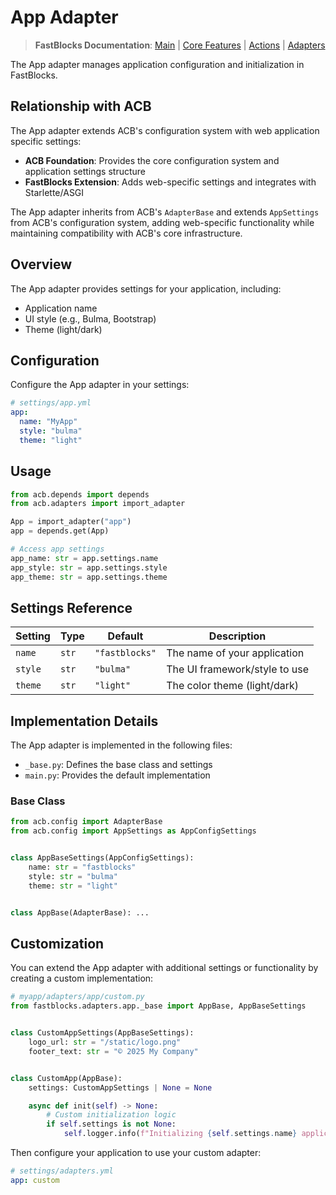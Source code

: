 # App Adapter

> **FastBlocks Documentation**: [Main](../../../README.md) | [Core Features](../../README.md) | [Actions](../../actions/README.md) | [Adapters](../README.md)

The App adapter manages application configuration and initialization in FastBlocks.

## Relationship with ACB

The App adapter extends ACB's configuration system with web application specific settings:

- **ACB Foundation**: Provides the core configuration system and application settings structure
- **FastBlocks Extension**: Adds web-specific settings and integrates with Starlette/ASGI

The App adapter inherits from ACB's `AdapterBase` and extends `AppSettings` from ACB's configuration system, adding web-specific functionality while maintaining compatibility with ACB's core infrastructure.

## Overview

The App adapter provides settings for your application, including:

- Application name
- UI style (e.g., Bulma, Bootstrap)
- Theme (light/dark)

## Configuration

Configure the App adapter in your settings:

```yaml
# settings/app.yml
app:
  name: "MyApp"
  style: "bulma"
  theme: "light"
```

## Usage

```python
from acb.depends import depends
from acb.adapters import import_adapter

App = import_adapter("app")
app = depends.get(App)

# Access app settings
app_name: str = app.settings.name
app_style: str = app.settings.style
app_theme: str = app.settings.theme
```

## Settings Reference

| Setting | Type | Default | Description |
|---------|------|---------|-------------|
| `name` | `str` | `"fastblocks"` | The name of your application |
| `style` | `str` | `"bulma"` | The UI framework/style to use |
| `theme` | `str` | `"light"` | The color theme (light/dark) |

## Implementation Details

The App adapter is implemented in the following files:

- `_base.py`: Defines the base class and settings
- `main.py`: Provides the default implementation

### Base Class

```python
from acb.config import AdapterBase
from acb.config import AppSettings as AppConfigSettings


class AppBaseSettings(AppConfigSettings):
    name: str = "fastblocks"
    style: str = "bulma"
    theme: str = "light"


class AppBase(AdapterBase): ...
```

## Customization

You can extend the App adapter with additional settings or functionality by creating a custom implementation:

```python
# myapp/adapters/app/custom.py
from fastblocks.adapters.app._base import AppBase, AppBaseSettings


class CustomAppSettings(AppBaseSettings):
    logo_url: str = "/static/logo.png"
    footer_text: str = "© 2025 My Company"


class CustomApp(AppBase):
    settings: CustomAppSettings | None = None

    async def init(self) -> None:
        # Custom initialization logic
        if self.settings is not None:
            self.logger.info(f"Initializing {self.settings.name} application")
```

Then configure your application to use your custom adapter:

```yaml
# settings/adapters.yml
app: custom
```

